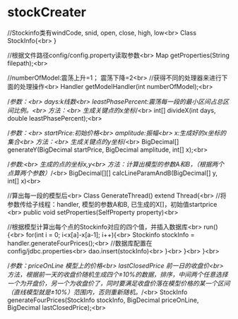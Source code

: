 # stockCreater
//Stockinfo类有windCode, snid, open, close, high, low\<br>
Class StockInfo{\<br>
}
  
//根据文件路径config/config.property读取参数\<br>
Map getProperties(String filepath);\<br>
  
//numberOfModel:震荡上升=1； 震荡下降=2\<br>
//获得不同的处理器来进行下面的处理操作\<br>
Handler getModelHandler(int numberOfModel);\<br>
  
  
/*参数：\<br>
days:k线数\<br>
leastPhasePercent:震荡每一段的最小区间占总区间比例。\<br>
方法：\<br>
生成关键点的x坐标*/\<br>
int[] divideX(int days, double leastPhasePercent);\<br>
  
  
/*参数：\<br>
startPrice:初始价格\<br>
amplitude:振幅\<br>
x:生成好的x坐标的集合\<br>
方法：\<br>
生成关键点的y坐标*/\<br>
BigDecimal[] generateY(BigDecimal startPrice, BigDecimal amplitude, int[] x);\<br>
  
/*参数:\<br>
生成的点的坐标x,y\<br>
方法：计算出模型的参数A和B，（根据两个点算两个参数）*/\<br>
BigDecimal[][] calcLineParamAndB(BigDecimal[] y, int[] x)\<br>


//算出每一段的模型后\<br>
Class GenerateThread() extend Thread{\<br>
  //将参数传给子线程：handler, 模型的参数A和B, 已生成的X[]，初始值startprice \<br>
  public void setProperties(SelfProperty property)\<br>
    
  //根据模型计算出每个点的Stockinfo对应的四个值，并插入数据库\<br>
  run(){\<br>
    for(int i = 0; i<x[a]-x[a-1]; i++){\<br>
      Stockinfo stockInfo = handler.generateFourPrices();\<br>
      //数据库配置在config/jdbc.properties\<br>
      dao.insert(stockInfo)\<br>
    }\<br>
  }\<br>
}\<br>

/*参数：priceOnLine 模型上的价格\<br>
lastClosedPrice 前一日的收盘价\<br>
方法，根据前一天的收盘价随机生成四个±10%的数据，排序，中间两个任意选择一个为开盘价，另一个为收盘价了，同时要满足收盘价落在模型价格的某一个区间（直线模型就是±10%）范围内，否则重新随机。*/\<br>
StockInfo generateFourPrices(StockInfo stockInfo, BigDecimal priceOnLine, BigDecimal lastClosedPrice);\<br>
